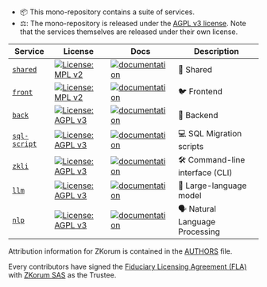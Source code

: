 - 📦 This mono-repository contains a suite of services.
- ⚖️: The mono-repository is released under the [AGPL v3 license](./COPYING). Note that the services themselves are released under their own license.

| Service                               | License                                                                                                  | Docs                                                                                | Description                     |
| ------------------------------------- | -------------------------------------------------------------------------------------------------------- | ----------------------------------------------------------------------------------- | ------------------------------- |
| [`shared`](./services/shared)         | [![License: MPL v2](https://img.shields.io/badge/license-MPL%202.0-blue.svg)](./services/shared/COPYING) | [![documentation](https://img.shields.io/badge/readme-blue)](./services/shared)     | 🤝 Shared                       |
| [`front`](./services/front)           | [![License: MPL v2](https://img.shields.io/badge/license-MPL%202.0-blue.svg)](./services/front/COPYING)  | [![documentation](https://img.shields.io/badge/readme-blue)](./services/front)      | 🐦 Frontend                     |
| [`back`](./services/back)             | [![License: AGPL v3](https://img.shields.io/badge/License-AGPL%20v3-blue.svg)](./services/back/COPYING)  | [![documentation](https://img.shields.io/badge/readme-blue)](./services/back)       | 💭 Backend                      |
| [`sql-script`](./services/sql-script) | [![License: AGPL v3](https://img.shields.io/badge/License-AGPL%20v3-blue.svg)](./services/back/COPYING)  | [![documentation](https://img.shields.io/badge/readme-blue)](./services/sql-script) | 💻 SQL Migration scripts        |
| [`zkli`](./services/zkli)             | [![License: AGPL v3](https://img.shields.io/badge/License-AGPL%20v3-blue.svg)](./services/back/COPYING)  | [![documentation](https://img.shields.io/badge/readme-blue)](./services/zkli)       | 🛠️ Command-line interface (CLI) |
| [`llm`](./services/llm)               | [![License: AGPL v3](https://img.shields.io/badge/License-AGPL%20v3-blue.svg)](./services/back/COPYING)  | [![documentation](https://img.shields.io/badge/readme-blue)](./services/llm)        | 🧠 Large-language model         |
| [`nlp`](./services/nlp)               | [![License: AGPL v3](https://img.shields.io/badge/License-AGPL%20v3-blue.svg)](./services/back/COPYING)  | [![documentation](https://img.shields.io/badge/readme-blue)](./services/nlp)        | 🗣️ Natural Language Processing  |

Attribution information for ZKorum is contained in the [AUTHORS](AUTHORS) file.

Every contributors have signed the [Fiduciary Licensing Agreement (FLA)](https://cla-assistant.io/zkorum/zkorum) with [ZKorum SAS](https://annuaire-entreprises.data.gouv.fr/entreprise/zkorum-984736173) as the Trustee.
